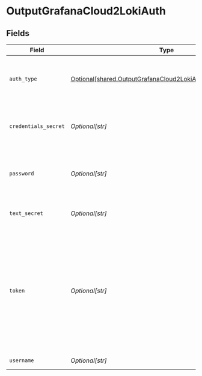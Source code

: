 # OutputGrafanaCloud2LokiAuth


## Fields

| Field                                                                                                                                                                                                     | Type                                                                                                                                                                                                      | Required                                                                                                                                                                                                  | Description                                                                                                                                                                                               |
| --------------------------------------------------------------------------------------------------------------------------------------------------------------------------------------------------------- | --------------------------------------------------------------------------------------------------------------------------------------------------------------------------------------------------------- | --------------------------------------------------------------------------------------------------------------------------------------------------------------------------------------------------------- | --------------------------------------------------------------------------------------------------------------------------------------------------------------------------------------------------------- |
| `auth_type`                                                                                                                                                                                               | [Optional[shared.OutputGrafanaCloud2LokiAuthAuthenticationType]](undefined/models/shared/outputgrafanacloud2lokiauthauthenticationtype.md)                                                                | :heavy_minus_sign:                                                                                                                                                                                        | The authentication method to use for the HTTP requests                                                                                                                                                    |
| `credentials_secret`                                                                                                                                                                                      | *Optional[str]*                                                                                                                                                                                           | :heavy_minus_sign:                                                                                                                                                                                        | Select (or create) a secret that references your credentials                                                                                                                                              |
| `password`                                                                                                                                                                                                | *Optional[str]*                                                                                                                                                                                           | :heavy_minus_sign:                                                                                                                                                                                        | Password (a.k.a API key in Grafana Cloud domain) for authentication                                                                                                                                       |
| `text_secret`                                                                                                                                                                                             | *Optional[str]*                                                                                                                                                                                           | :heavy_minus_sign:                                                                                                                                                                                        | Select (or create) a stored text secret                                                                                                                                                                   |
| `token`                                                                                                                                                                                                   | *Optional[str]*                                                                                                                                                                                           | :heavy_minus_sign:                                                                                                                                                                                        | Bearer token to include in the authorization header. In Grafana Cloud, this is generally built by concatenating the username and the API key, separated by a colon. E.g.: <your-username>:<your-api-key>. |
| `username`                                                                                                                                                                                                | *Optional[str]*                                                                                                                                                                                           | :heavy_minus_sign:                                                                                                                                                                                        | Username for authentication                                                                                                                                                                               |
